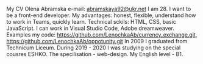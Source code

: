 My CV
Olena Abramska
e-mail: abramskaya92@ukr.net
I am 28. I want to be a front-end developer.
My advantages: honest, flexible, understand 
how to work in Teams, quickly learn.
Technical sckils: HTML, CSS, basic JavaScript.
I can work in Visual Studio Code, Adobe dreamweaver.
Examples my code: https://github.com/LenochkaAb/currency_exchange.git,
https://github.com/LenochkaAb/oppotunity.git
In 2009 I graduated from Technicum Liceum.
During 2019 - 2020 I was studying on the special
cousres ESHKO. The specilisation  - web-design.
My English level - B1.
